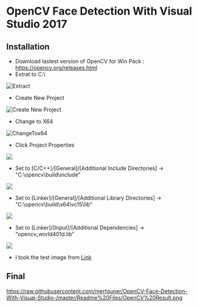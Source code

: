 # OpenCV Face Detection With Visual Studio 2017

## Installation
* Download lastest version of OpenCV for Win Pack : https://opencv.org/releases.html
* Extrat to C:\

![Extract](https://raw.githubusercontent.com/mertguner/OpenCV-Face-Detection-With-Visual-Studio-/master/Readme%20Files/OpenCV%20Setup%2001.png)
* Create New Project

![Create New Project](https://raw.githubusercontent.com/mertguner/OpenCV-Face-Detection-With-Visual-Studio-/master/Readme%20Files/OpenCV%20Setup%2002.png)
* Change to X64

![ChangeTox64](https://raw.githubusercontent.com/mertguner/OpenCV-Face-Detection-With-Visual-Studio-/master/Readme%20Files/changeTo%20x64.gif)
* Click Project Properties 

![](https://raw.githubusercontent.com/mertguner/OpenCV-Face-Detection-With-Visual-Studio-/master/Readme%20Files/OpenCV%20Setup%2006.png)
* Set to [C/C++]/[General]/[Additional Include Directories] -> "C:\opencv\build\include"

![](https://raw.githubusercontent.com/mertguner/OpenCV-Face-Detection-With-Visual-Studio-/master/Readme%20Files/OpenCV%20Setup%2003.png)
* Set to [Linker]/[General]/[Additional Library Directories] -> "C:\opencv\build\x64\vc15\lib"

![](https://raw.githubusercontent.com/mertguner/OpenCV-Face-Detection-With-Visual-Studio-/master/Readme%20Files/OpenCV%20Setup%2004.png)
* Set to [Linker]/[Input]/[Additional Dependencies] -> "opencv_world401d.lib"

![](https://raw.githubusercontent.com/mertguner/OpenCV-Face-Detection-With-Visual-Studio-/master/Readme%20Files/OpenCV%20Setup%2005-1.png)

* I took the test image from [Link](https://www.coca-cola.co.uk/about-us/our-people)

## Final
https://raw.githubusercontent.com/mertguner/OpenCV-Face-Detection-With-Visual-Studio-/master/Readme%20Files/OpenCV%20Result.png
